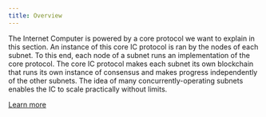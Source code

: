 ```yaml
---
title: Overview
---
```


The Internet Computer is powered by a core protocol we want to explain in this section. An instance of this core IC protocol is ran by the nodes of each subnet. To this end, each node of a subnet runs an implementation of the core protocol. The core IC protocol makes each subnet its own blockchain that runs its own instance of consensus and makes progress independently of the other subnets. The idea of many concurrently-operating subnets enables the IC to scale practically without limits.

[Learn more](/how-it-works/core-ic-protocol-overview/)

